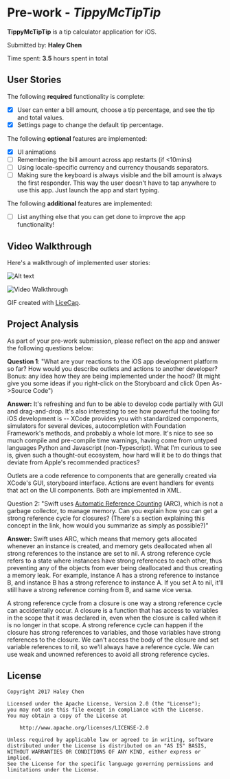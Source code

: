 # Pre-work - *TippyMcTipTip*

**TippyMcTipTip** is a tip calculator application for iOS.

Submitted by: **Haley Chen**

Time spent: **3.5** hours spent in total

## User Stories

The following **required** functionality is complete:

* [x] User can enter a bill amount, choose a tip percentage, and see the tip and total values.
* [x] Settings page to change the default tip percentage.

The following **optional** features are implemented:
* [x] UI animations
* [ ] Remembering the bill amount across app restarts (if <10mins)
* [ ] Using locale-specific currency and currency thousands separators.
* [ ] Making sure the keyboard is always visible and the bill amount is always the first responder. This way the user doesn't have to tap anywhere to use this app. Just launch the app and start typing.

The following **additional** features are implemented:

- [ ] List anything else that you can get done to improve the app functionality!

## Video Walkthrough 

Here's a walkthrough of implemented user stories:

![Alt text](http://full/path/to/img.jpg "Optional title")

<img src='http://i.imgur.com/CIS5pGf.gif' title='Video Walkthrough' width='' alt='Video Walkthrough' />

GIF created with [LiceCap](http://www.cockos.com/licecap/).

## Project Analysis

As part of your pre-work submission, please reflect on the app and answer the following questions below:

**Question 1**: "What are your reactions to the iOS app development platform so far? How would you describe outlets and actions to another developer? Bonus: any idea how they are being implemented under the hood? (It might give you some ideas if you right-click on the Storyboard and click Open As->Source Code")

**Answer:**
It's refreshing and fun to be able to develop code partially with GUI and drag-and-drop. It's also interesting to see how powerful the tooling for iOS development is -- XCode provides you with standardized components, simulators for several devices, autocompletion with Foundation Framework's methods, and probably a whole lot more. It's nice to see so much compile and pre-compile time warnings, having come from untyped languages Python and Javascript (non-Typescript). What I'm curious to see is, given such a thought-out ecosystem, how hard will it be to do things that deviate from Apple's recommended practices?

Outlets are a code reference to components that are generally created via XCode's GUI, storyboard interface. Actions are event handlers for events that act on the UI components. Both are implemented in XML.

Question 2: "Swift uses [Automatic Reference Counting](https://developer.apple.com/library/content/documentation/Swift/Conceptual/Swift_Programming_Language/AutomaticReferenceCounting.html#//apple_ref/doc/uid/TP40014097-CH20-ID49) (ARC), which is not a garbage collector, to manage memory. Can you explain how you can get a strong reference cycle for closures? (There's a section explaining this concept in the link, how would you summarize as simply as possible?)"

**Answer:**
Swift uses ARC, which means that memory gets allocated whenever an instance is created, and memory gets deallocated when all strong references to the instance are set to nil. A strong reference cycle refers to a state where instances have strong references to each other, thus preventing any of the objects from ever being deallocated and thus creating a memory leak. For example, instance A has a strong reference to instance B, and instance B has a strong reference to instance A. If you set A to nil, it'll still have a strong reference coming from B, and same vice versa.

A strong reference cycle from a closure is one way a strong reference cycle can accidentally occur. A closure is a function that has access to variables in the scope that it was declared in, even when the closure is called when it is no longer in that scope. A strong reference cycle can happen if the closure has strong references to variables, and those variables have strong references to the closure. We can't access the body of the closure and set variable references to nil, so we'll always have a reference cycle. We can use weak and unowned references to avoid all strong reference cycles.


## License

    Copyright 2017 Haley Chen

    Licensed under the Apache License, Version 2.0 (the "License");
    you may not use this file except in compliance with the License.
    You may obtain a copy of the License at

        http://www.apache.org/licenses/LICENSE-2.0

    Unless required by applicable law or agreed to in writing, software
    distributed under the License is distributed on an "AS IS" BASIS,
    WITHOUT WARRANTIES OR CONDITIONS OF ANY KIND, either express or implied.
    See the License for the specific language governing permissions and
    limitations under the License.
